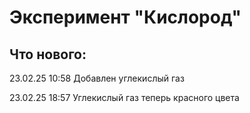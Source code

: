 # Эксперимент "Кислород"

## Что нового:

23.02.25 10:58 Добавлен углекислый газ

23.02.25 18:57 Углекислый газ теперь красного цвета
